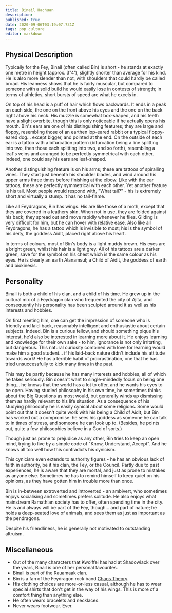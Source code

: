 ```yaml
---
title: Binail Hachuan
description: 
published: true
date: 2020-09-06T03:19:07.731Z
tags: pop culture
editor: markdown
---
```


Physical Description
--------------------

Typically for the Fey, Binail (often called Bin) is short - he stands at exactly one metre in height (approx. 3"4'), slightly shorter than average for his kind. He is also more slender than not, with shoulders that could hardly be called broad. His leanness shows that he is fairly muscular, but compared to someone with a solid build he would easily lose in contests of strength; in terms of athletics, short bursts of speed are what he excels in.

On top of his head is a puff of hair which flows backwards. It ends in a peak on each side, the one on the front above his eyes and the one on the back right above his neck. His muzzle is somewhat box-shaped, and his teeth have a slight overbite, though this is only noticeable if he actually opens his mouth. Bin's ears are one of his distinguishing features; they are large and floppy, resembling those of an earthen lop-eared rabbit or a typical floppy-eared dog... except bigger, and pointed at the end. On the outside of each ear is a tattoo with a bifurcation pattern (bifurcation being a line splitting into two, then those each splitting into two, and so forth), resembling a leaf's veins and arranged to be perfectly symmetrical with each other. Indeed, one could say his ears are leaf-shaped.

Another distinguishing feature is on his arms; these are tattoos of spiralling vines. They start just beneath his shoulder blades, and wind around his upper arms three times before finishing at the elbow. Like with the ear tattoos, these are perfectly symmetrical with each other. Yet another feature is his tail. Most people would respond with, "What tail?" - his is extremely short and virtually a stump. It has no tail-flame.

Like all Feydragons, Bin has wings. His are like those of a moth, except that they are covered in a leathery skin. When not in use, they are folded against his back; they spread out and move rapidly whenever he flies. Gliding is very difficult for him, but he can hover with relative ease. Also like all Feydragons, he has a tattoo which is invisible to most; his is the symbol of his deity, the goddess Aidlt, placed right above his heart.

In terms of colours, most of Bin's body is a light muddy brown. His eyes are a bright green, whilst his hair is a light grey. All of his tattoos are a darker green, save for the symbol on his chest which is the same colour as his eyes. He is clearly an earth Alanamsul; a Child of Aidlt, the goddess of earth and biokinesis.

Personality
-----------

Binail is both a child of his clan, and a child of his time. He grew up in the cultural mix of a Feydragon clan who frequented the city of Ajita, and consequently his personality has been sculpted around it as well as his interests and hobbies.

On first meeting him, one can get the impression of someone who is friendly and laid-back, reasonably intelligent and enthusiastic about certain subjects. Indeed, Bin is a curious fellow, and should something pique his interest, he'd also be interested in learning more about it. He enjoys learning and knowledge for their own sake - to him, ignorance is not only irritating, but dangerous. This natural curiosity combined with love for learning would make him a good student... if his laid-back nature didn't include his attitude towards work! He has a terrible habit of procrastination, one that he has tried unsuccessfully to kick many times in the past.

This may be partly because he has many interests and hobbies, all of which he takes seriously. Bin doesn't want to single-mindedly focus on being one thing... he knows that the world has a lot to offer, and he wants his eyes to be open. Having studied philosophy in his own time, he sometimes thinks about the Big Questions as most would, but generally winds up dismissing them as hardly relevant to his life situation. As a consequence of his studying philosophy he is easily cynical about some religions. Some would point out that it doesn't quite work with his being a Child of Aidlt, but Bin has worked out a compromise: he sees his goddess as someone he can talk to in times of stress, and someone he can look up to. (Besides, he points out, quite a few philosophies believe in a God of sorts.)

Though just as prone to prejudice as any other, Bin tries to keep an open mind, trying to live by a simple code of "Know, Understand, Accept". And he knows all too well how this contradicts his cynicism.

This cynicism even extends to authority figures - he has an obvious lack of faith in authority, be it his clan, the Fey, or the Council. Partly due to past experiences, he is aware that they are mortal, and just as prone to mistakes as anyone else. Sometimes he has to remind himself to keep quiet on his opinions, as they have gotten him in trouble more than once.

Bin is in-between extroverted and introverted - an ambivert, who sometimes enjoys socialising and sometimes prefers solitude. He also enjoys what mainstream Ramathian society has to offer, often spending time in the city. He is and always will be part of the Fey, though... and part of nature; he holds a deep-seated love of animals, and sees them as just as important as the pendragons.

Despite his friendliness, he is generally not motivated to outstanding altruism.

Miscellaneous
-------------

-   Out of the many characters that Kwoiffei has had at Shadowlack over the years, Binail is one of her personal favourites.
-   Binail is part of the Rauamaak clan.
-   Bin is a fan of the Feydragon rock band [Chaos Theory](/entertainment/chaos_theory "wikilink").
-   His clothing choices are more-or-less casual, although he has to wear special shirts that don't get in the way of his wings. This is more of a comfort thing than anything else.
-   He often wears bracelets and necklaces.
-   Never wears footwear. Ever.
